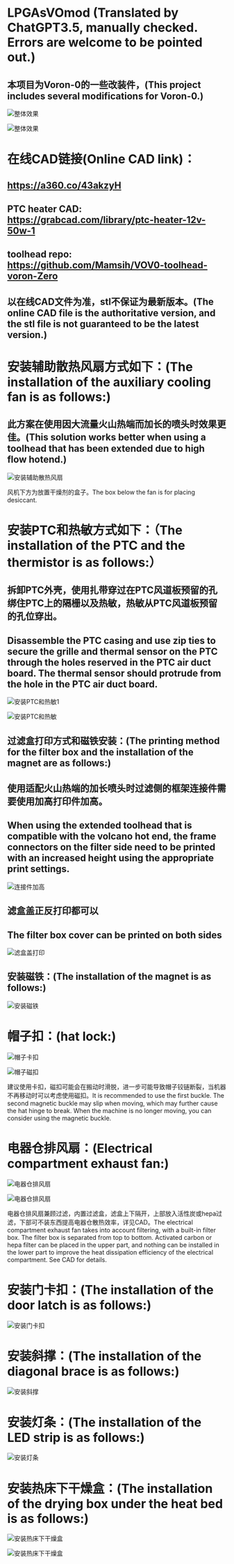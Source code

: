# LPGAsVOmod (Translated by ChatGPT3.5, manually checked. Errors are welcome to be pointed out.)

## 本项目为Voron-0的一些改装件，(This project includes several modifications for Voron-0.)

![整体效果](/img/整体效果CAD.jpg "整体效果")

![整体效果](/img/整体效果CAD_back.jpg "整体效果")

# 在线CAD链接(Online CAD link)：
## https://a360.co/43akzyH
## PTC heater CAD: https://grabcad.com/library/ptc-heater-12v-50w-1
## toolhead repo: https://github.com/Mamsih/VOV0-toolhead-voron-Zero 
## 以在线CAD文件为准，stl不保证为最新版本。(The online CAD file is the authoritative version, and the stl file is not guaranteed to be the latest version.)


# 安装辅助散热风扇方式如下：(The installation of the auxiliary cooling fan is as follows:)
## 此方案在使用因大流量火山热端而加长的喷头时效果更佳。(This solution works better when using a toolhead that has been extended due to high flow hotend.)

![安装辅助散热风扇](/img/安装辅助散热风扇.jpg "安装辅助散热风扇")

风机下方为放置干燥剂的盒子。The box below the fan is for placing desiccant.

# 安装PTC和热敏方式如下：（The installation of the PTC and the thermistor is as follows:）

## 拆卸PTC外壳，使用扎带穿过在PTC风道板预留的孔绑住PTC上的隔栅以及热敏，热敏从PTC风道板预留的孔位穿出。
## Disassemble the PTC casing and use zip ties to secure the grille and thermal sensor on the PTC through the holes reserved in the PTC air duct board. The thermal sensor should protrude from the hole in the PTC air duct board.

![安装PTC和热敏1](/img/安装PTC和热敏1.jpg "安装PTC和热敏1")

![安装PTC和热敏](/img/安装PTC和热敏.jpg "安装PTC和热敏")

## 过滤盒打印方式和磁铁安装：(The printing method for the filter box and the installation of the magnet are as follows:)

## 使用适配火山热端的加长喷头时过滤侧的框架连接件需要使用加高打印件加高。
## When using the extended toolhead that is compatible with the volcano hot end, the frame connectors on the filter side need to be printed with an increased height using the appropriate print settings.
![连接件加高](/img/框架连接件加高.jpg "连接件加高")

## 滤盒盖正反打印都可以 
## The filter box cover can be printed on both sides
![滤盒盖打印](/img/IMG_20230513_212849.jpg "滤盒盖打印")

## 安装磁铁：(The installation of the magnet is as follows:)

![安装磁铁](/img/IMG_20230513_213003.jpg "安装磁铁")

# 帽子扣：(hat lock:)

![帽子卡扣](/img/帽子卡扣.jpg "帽子卡扣")

![帽子磁扣](/img/帽子磁扣.jpg "帽子锁扣")

建议使用卡扣，磁扣可能会在搬动时滑脱，进一步可能导致帽子铰链断裂，当机器不再移动时可以考虑使用磁扣。It is recommended to use the first buckle. The second magnetic buckle may slip when moving, which may further cause the hat hinge to break. When the machine is no longer moving, you can consider using the magnetic buckle.

# 电器仓排风扇：(Electrical compartment exhaust fan:)

![电器仓排风扇](/img/电器仓排风扇.jpg "电器仓排风扇")

![电器仓排风扇](/img/电器仓排风扇1.jpg "电器仓排风扇")

电器仓排风扇兼顾过滤，内置过滤盒，滤盒上下隔开，上部放入活性炭或hepa过滤，下部可不装东西提高电器仓散热效率，详见CAD。The electrical compartment exhaust fan takes into account filtering, with a built-in filter box. The filter box is separated from top to bottom. Activated carbon or hepa filter can be placed in the upper part, and nothing can be installed in the lower part to improve the heat dissipation efficiency of the electrical compartment. See CAD for details.

# 安装门卡扣：(The installation of the door latch is as follows:)

![安装门卡扣](/img/IMG_20230617_192143.jpg "安装门卡扣")

# 安装斜撑：(The installation of the diagonal brace is as follows:)

![安装斜撑](/img/斜撑安装.jpg "安装斜撑")

# 安装灯条：(The installation of the LED strip is as follows:)

![安装灯条](/img/灯条安装.jpg "安装灯条")

# 安装热床下干燥盒：(The installation of the drying box under the heat bed is as follows:)

![安装热床下干燥盒](/img/IMG_20230730_180736.jpg "安装热床下干燥盒")

![安装热床下干燥盒](/img/IMG_20230730_181725.jpg "安装热床下干燥盒")


